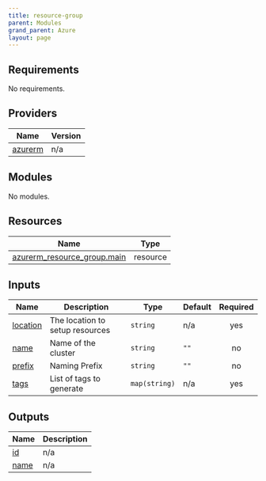 ```yaml
---
title: resource-group
parent: Modules
grand_parent: Azure
layout: page
---
```


<!-- BEGIN_TF_DOCS -->

## Requirements

No requirements.

## Providers

| Name | Version |
|------|---------|
| <a name="provider_azurerm"></a> [azurerm](#provider\_azurerm) | n/a |

## Modules

No modules.

## Resources

| Name | Type |
|------|------|
| [azurerm_resource_group.main](https://registry.terraform.io/providers/hashicorp/azurerm/latest/docs/resources/resource_group) | resource |

## Inputs

| Name | Description | Type | Default | Required |
|------|-------------|------|---------|:--------:|
| <a name="input_location"></a> [location](#input\_location) | The location to setup resources | `string` | n/a | yes |
| <a name="input_name"></a> [name](#input\_name) | Name of the cluster | `string` | `""` | no |
| <a name="input_prefix"></a> [prefix](#input\_prefix) | Naming Prefix | `string` | `""` | no |
| <a name="input_tags"></a> [tags](#input\_tags) | List of tags to generate | `map(string)` | n/a | yes |

## Outputs

| Name | Description |
|------|-------------|
| <a name="output_id"></a> [id](#output\_id) | n/a |
| <a name="output_name"></a> [name](#output\_name) | n/a |

<!-- END_TF_DOCS -->